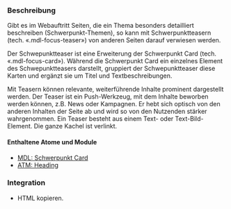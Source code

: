 ### Beschreibung
Gibt es im Webauftritt Seiten, die ein Thema besonders detailliert beschreiben (Schwerpunkt-Themen), so kann mit Schwerpunktteasern (tech. «.mdl-focus-teaser») von anderen Seiten darauf verwiesen werden. 
 
Der Schwepunktteaser ist eine Erweiterung der Schwerpunkt Card (tech. «.mdl-focus-card»). Während die Schwerpunkt Card ein einzelnes Element des Schwepunktteasers darstellt, gruppiert der Schwepunktteaser diese Karten und ergänzt sie um Titel und Textbeschreibungen.
 
<p>Mit Teasern können relevante, weiterführende Inhalte prominent dargestellt werden. Der Teaser ist ein Push-Werkzeug, mit dem Inhalte beworben werden können, z.B. News oder Kampagnen. Er hebt sich optisch von den anderen Inhalten der Seite ab und wird so von den Nutzenden stärker wahrgenommen. Ein Teaser besteht aus einem Text- oder Text-Bild-Element. Die ganze Kachel ist verlinkt.</p> 
 
#### Enthaltene Atome und Module
* <a href="../focus_card/focus_card.html">MDL: Schwerpunkt Card</a>
* <a href="../../atoms/headings/headings.html">ATM: Heading</a> 


### Integration

* HTML kopieren.
